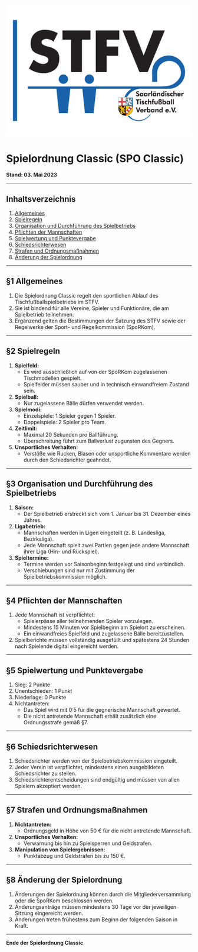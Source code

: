 ![STFV Logo](images/STFV-LOGO.png)

# Spielordnung Classic (SPO Classic)

**Stand: 03. Mai 2023**

---

## Inhaltsverzeichnis

1. [Allgemeines](#allgemeines)
2. [Spielregeln](#spielregeln)
3. [Organisation und Durchführung des Spielbetriebs](#organisation-und-durchführung-des-spielbetriebs)
4. [Pflichten der Mannschaften](#pflichten-der-mannschaften)
5. [Spielwertung und Punktevergabe](#spielwertung-und-punktevergabe)
6. [Schiedsrichterwesen](#schiedsrichterwesen)
7. [Strafen und Ordnungsmaßnahmen](#strafen-und-ordnungsmaßnahmen)
8. [Änderung der Spielordnung](#änderung-der-spielordnung)

---

## §1 Allgemeines

1. Die Spielordnung Classic regelt den sportlichen Ablauf des Tischfußballspielbetriebs im STFV.
2. Sie ist bindend für alle Vereine, Spieler und Funktionäre, die am Spielbetrieb teilnehmen.
3. Ergänzend gelten die Bestimmungen der Satzung des STFV sowie der Regelwerke der Sport- und Regelkommission (SpoRKom).

---

## §2 Spielregeln

1. **Spielfeld:**
   - Es wird ausschließlich auf von der SpoRKom zugelassenen Tischmodellen gespielt.
   - Spielfelder müssen sauber und in technisch einwandfreiem Zustand sein.
2. **Spielball:**
   - Nur zugelassene Bälle dürfen verwendet werden.
3. **Spielmodi:**
   - Einzelspiele: 1 Spieler gegen 1 Spieler.
   - Doppelspiele: 2 Spieler pro Team.
4. **Zeitlimit:**
   - Maximal 20 Sekunden pro Ballführung.
   - Überschreitung führt zum Ballverlust zugunsten des Gegners.
5. **Unsportliches Verhalten:**
   - Verstöße wie Rucken, Blasen oder unsportliche Kommentare werden durch den Schiedsrichter geahndet.

---

## §3 Organisation und Durchführung des Spielbetriebs

1. **Saison:**
   - Der Spielbetrieb erstreckt sich vom 1. Januar bis 31. Dezember eines Jahres.
2. **Ligabetrieb:**
   - Mannschaften werden in Ligen eingeteilt (z. B. Landesliga, Bezirksliga).
   - Jede Mannschaft spielt zwei Partien gegen jede andere Mannschaft ihrer Liga (Hin- und Rückspiel).
3. **Spieltermine:**
   - Termine werden vor Saisonbeginn festgelegt und sind verbindlich.
   - Verschiebungen sind nur mit Zustimmung der Spielbetriebskommission möglich.

---

## §4 Pflichten der Mannschaften

1. Jede Mannschaft ist verpflichtet:
   - Spielerpässe aller teilnehmenden Spieler vorzulegen.
   - Mindestens 15 Minuten vor Spielbeginn am Spielort zu erscheinen.
   - Ein einwandfreies Spielfeld und zugelassene Bälle bereitzustellen.
2. Spielberichte müssen vollständig ausgefüllt und spätestens 24 Stunden nach Spielende digital eingereicht werden.

---

## §5 Spielwertung und Punktevergabe

1. Sieg: 2 Punkte  
2. Unentschieden: 1 Punkt  
3. Niederlage: 0 Punkte  
4. Nichtantreten:
   - Das Spiel wird mit 0:5 für die gegnerische Mannschaft gewertet.
   - Die nicht antretende Mannschaft erhält zusätzlich eine Ordnungsstrafe gemäß §7.

---

## §6 Schiedsrichterwesen

1. Schiedsrichter werden von der Spielbetriebskommission eingeteilt.
2. Jeder Verein ist verpflichtet, mindestens einen ausgebildeten Schiedsrichter zu stellen.
3. Schiedsrichterentscheidungen sind endgültig und müssen von allen Spielern akzeptiert werden.

---

## §7 Strafen und Ordnungsmaßnahmen

1. **Nichtantreten:**
   - Ordnungsgeld in Höhe von 50 € für die nicht antretende Mannschaft.
2. **Unsportliches Verhalten:**
   - Verwarnung bis hin zu Spielsperren und Geldstrafen.
3. **Manipulation von Spielergebnissen:**
   - Punktabzug und Geldstrafen bis zu 150 €.

---

## §8 Änderung der Spielordnung

1. Änderungen der Spielordnung können durch die Mitgliederversammlung oder die SpoRKom beschlossen werden.
2. Änderungsanträge müssen mindestens 30 Tage vor der jeweiligen Sitzung eingereicht werden.
3. Änderungen treten frühestens zum Beginn der folgenden Saison in Kraft.

---

**Ende der Spielordnung Classic**
